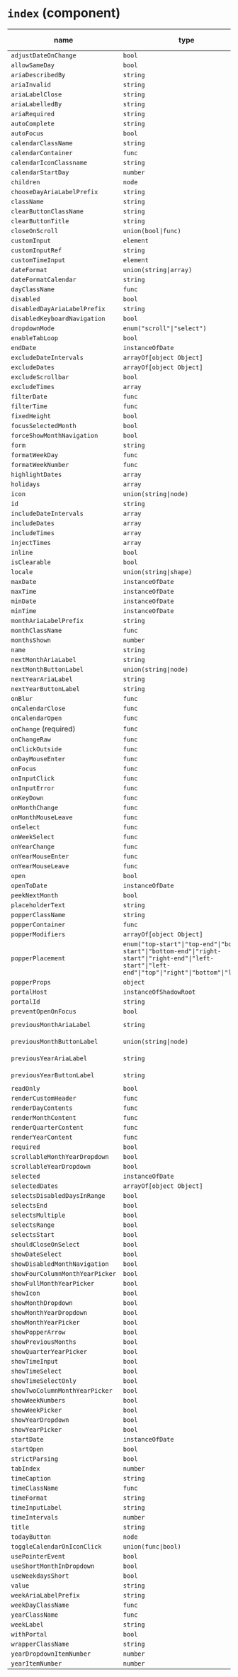 # `index` (component)

| name                            | type                                                                                                                                                 | default value      | description |
| ------------------------------- | ---------------------------------------------------------------------------------------------------------------------------------------------------- | ------------------ | ----------- |
| `adjustDateOnChange`            | `bool`                                                                                                                                               |                    |             |
| `allowSameDay`                  | `bool`                                                                                                                                               | `false`            |             |
| `ariaDescribedBy`               | `string`                                                                                                                                             |                    |             |
| `ariaInvalid`                   | `string`                                                                                                                                             |                    |             |
| `ariaLabelClose`                | `string`                                                                                                                                             |                    |             |
| `ariaLabelledBy`                | `string`                                                                                                                                             |                    |             |
| `ariaRequired`                  | `string`                                                                                                                                             |                    |             |
| `autoComplete`                  | `string`                                                                                                                                             |                    |             |
| `autoFocus`                     | `bool`                                                                                                                                               |                    |             |
| `calendarClassName`             | `string`                                                                                                                                             |                    |             |
| `calendarContainer`             | `func`                                                                                                                                               |                    |             |
| `calendarIconClassname`         | `string`                                                                                                                                             |                    |             |
| `calendarStartDay`              | `number`                                                                                                                                             | `undefined`        |             |
| `children`                      | `node`                                                                                                                                               |                    |             |
| `chooseDayAriaLabelPrefix`      | `string`                                                                                                                                             |                    |             |
| `className`                     | `string`                                                                                                                                             |                    |             |
| `clearButtonClassName`          | `string`                                                                                                                                             |                    |             |
| `clearButtonTitle`              | `string`                                                                                                                                             |                    |             |
| `closeOnScroll`                 | `union(bool\|func)`                                                                                                                                  |                    |             |
| `customInput`                   | `element`                                                                                                                                            |                    |             |
| `customInputRef`                | `string`                                                                                                                                             |                    |             |
| `customTimeInput`               | `element`                                                                                                                                            | `null`             |             |
| `dateFormat`                    | `union(string\|array)`                                                                                                                               | `"MM/dd/yyyy"`     |             |
| `dateFormatCalendar`            | `string`                                                                                                                                             | `"LLLL yyyy"`      |             |
| `dayClassName`                  | `func`                                                                                                                                               |                    |             |
| `disabled`                      | `bool`                                                                                                                                               | `false`            |             |
| `disabledDayAriaLabelPrefix`    | `string`                                                                                                                                             |                    |             |
| `disabledKeyboardNavigation`    | `bool`                                                                                                                                               | `false`            |             |
| `dropdownMode`                  | `enum("scroll"\|"select")`                                                                                                                           | `"scroll"`         |             |
| `enableTabLoop`                 | `bool`                                                                                                                                               | `true`             |             |
| `endDate`                       | `instanceOfDate`                                                                                                                                     |                    |             |
| `excludeDateIntervals`          | `arrayOf[object Object]`                                                                                                                             |                    |             |
| `excludeDates`                  | `arrayOf[object Object]`                                                                                                                             |                    |             |
| `excludeScrollbar`              | `bool`                                                                                                                                               | `true`             |             |
| `excludeTimes`                  | `array`                                                                                                                                              |                    |             |
| `filterDate`                    | `func`                                                                                                                                               |                    |             |
| `filterTime`                    | `func`                                                                                                                                               |                    |             |
| `fixedHeight`                   | `bool`                                                                                                                                               |                    |             |
| `focusSelectedMonth`            | `bool`                                                                                                                                               | `false`            |             |
| `forceShowMonthNavigation`      | `bool`                                                                                                                                               |                    |             |
| `form`                          | `string`                                                                                                                                             |                    |             |
| `formatWeekDay`                 | `func`                                                                                                                                               |                    |             |
| `formatWeekNumber`              | `func`                                                                                                                                               |                    |             |
| `highlightDates`                | `array`                                                                                                                                              |                    |             |
| `holidays`                      | `array`                                                                                                                                              |                    |             |
| `icon`                          | `union(string\|node)`                                                                                                                                |                    |             |
| `id`                            | `string`                                                                                                                                             |                    |             |
| `includeDateIntervals`          | `array`                                                                                                                                              |                    |             |
| `includeDates`                  | `array`                                                                                                                                              |                    |             |
| `includeTimes`                  | `array`                                                                                                                                              |                    |             |
| `injectTimes`                   | `array`                                                                                                                                              |                    |             |
| `inline`                        | `bool`                                                                                                                                               |                    |             |
| `isClearable`                   | `bool`                                                                                                                                               |                    |             |
| `locale`                        | `union(string\|shape)`                                                                                                                               |                    |             |
| `maxDate`                       | `instanceOfDate`                                                                                                                                     |                    |             |
| `maxTime`                       | `instanceOfDate`                                                                                                                                     |                    |             |
| `minDate`                       | `instanceOfDate`                                                                                                                                     |                    |             |
| `minTime`                       | `instanceOfDate`                                                                                                                                     |                    |             |
| `monthAriaLabelPrefix`          | `string`                                                                                                                                             |                    |             |
| `monthClassName`                | `func`                                                                                                                                               |                    |             |
| `monthsShown`                   | `number`                                                                                                                                             | `1`                |             |
| `name`                          | `string`                                                                                                                                             |                    |             |
| `nextMonthAriaLabel`            | `string`                                                                                                                                             | `"Next Month"`     |             |
| `nextMonthButtonLabel`          | `union(string\|node)`                                                                                                                                | `"Next Month"`     |             |
| `nextYearAriaLabel`             | `string`                                                                                                                                             | `"Next Year"`      |             |
| `nextYearButtonLabel`           | `string`                                                                                                                                             | `"Next Year"`      |             |
| `onBlur`                        | `func`                                                                                                                                               |                    |             |
| `onCalendarClose`               | `func`                                                                                                                                               |                    |             |
| `onCalendarOpen`                | `func`                                                                                                                                               |                    |             |
| `onChange` (required)           | `func`                                                                                                                                               |                    |             |
| `onChangeRaw`                   | `func`                                                                                                                                               |                    |             |
| `onClickOutside`                | `func`                                                                                                                                               |                    |             |
| `onDayMouseEnter`               | `func`                                                                                                                                               |                    |             |
| `onFocus`                       | `func`                                                                                                                                               |                    |             |
| `onInputClick`                  | `func`                                                                                                                                               |                    |             |
| `onInputError`                  | `func`                                                                                                                                               |                    |             |
| `onKeyDown`                     | `func`                                                                                                                                               |                    |             |
| `onMonthChange`                 | `func`                                                                                                                                               |                    |             |
| `onMonthMouseLeave`             | `func`                                                                                                                                               |                    |             |
| `onSelect`                      | `func`                                                                                                                                               |                    |             |
| `onWeekSelect`                  | `func`                                                                                                                                               |                    |             |
| `onYearChange`                  | `func`                                                                                                                                               |                    |             |
| `onYearMouseEnter`              | `func`                                                                                                                                               |                    |             |
| `onYearMouseLeave`              | `func`                                                                                                                                               |                    |             |
| `open`                          | `bool`                                                                                                                                               |                    |             |
| `openToDate`                    | `instanceOfDate`                                                                                                                                     |                    |             |
| `peekNextMonth`                 | `bool`                                                                                                                                               |                    |             |
| `placeholderText`               | `string`                                                                                                                                             |                    |             |
| `popperClassName`               | `string`                                                                                                                                             |                    |             |
| `popperContainer`               | `func`                                                                                                                                               |                    |             |
| `popperModifiers`               | `arrayOf[object Object]`                                                                                                                             |                    |             |
| `popperPlacement`               | `enum("top-start"\|"top-end"\|"bottom-start"\|"bottom-end"\|"right-start"\|"right-end"\|"left-start"\|"left-end"\|"top"\|"right"\|"bottom"\|"left")` |                    |             |
| `popperProps`                   | `object`                                                                                                                                             |                    |             |
| `portalHost`                    | `instanceOfShadowRoot`                                                                                                                               |                    |             |
| `portalId`                      | `string`                                                                                                                                             |                    |             |
| `preventOpenOnFocus`            | `bool`                                                                                                                                               | `false`            |             |
| `previousMonthAriaLabel`        | `string`                                                                                                                                             | `"Previous Month"` |             |
| `previousMonthButtonLabel`      | `union(string\|node)`                                                                                                                                | `"Previous Month"` |             |
| `previousYearAriaLabel`         | `string`                                                                                                                                             | `"Previous Year"`  |             |
| `previousYearButtonLabel`       | `string`                                                                                                                                             | `"Previous Year"`  |             |
| `readOnly`                      | `bool`                                                                                                                                               | `false`            |             |
| `renderCustomHeader`            | `func`                                                                                                                                               |                    |             |
| `renderDayContents`             | `func`                                                                                                                                               |                    |             |
| `renderMonthContent`            | `func`                                                                                                                                               |                    |             |
| `renderQuarterContent`          | `func`                                                                                                                                               |                    |             |
| `renderYearContent`             | `func`                                                                                                                                               |                    |             |
| `required`                      | `bool`                                                                                                                                               |                    |             |
| `scrollableMonthYearDropdown`   | `bool`                                                                                                                                               |                    |             |
| `scrollableYearDropdown`        | `bool`                                                                                                                                               |                    |             |
| `selected`                      | `instanceOfDate`                                                                                                                                     |                    |             |
| `selectedDates`                 | `arrayOf[object Object]`                                                                                                                             |                    |             |
| `selectsDisabledDaysInRange`    | `bool`                                                                                                                                               | `false`            |             |
| `selectsEnd`                    | `bool`                                                                                                                                               |                    |             |
| `selectsMultiple`               | `bool`                                                                                                                                               |                    |             |
| `selectsRange`                  | `bool`                                                                                                                                               |                    |             |
| `selectsStart`                  | `bool`                                                                                                                                               |                    |             |
| `shouldCloseOnSelect`           | `bool`                                                                                                                                               | `true`             |             |
| `showDateSelect`                | `bool`                                                                                                                                               |                    |             |
| `showDisabledMonthNavigation`   | `bool`                                                                                                                                               |                    |             |
| `showFourColumnMonthYearPicker` | `bool`                                                                                                                                               | `false`            |             |
| `showFullMonthYearPicker`       | `bool`                                                                                                                                               | `false`            |             |
| `showIcon`                      | `bool`                                                                                                                                               |                    |             |
| `showMonthDropdown`             | `bool`                                                                                                                                               |                    |             |
| `showMonthYearDropdown`         | `bool`                                                                                                                                               |                    |             |
| `showMonthYearPicker`           | `bool`                                                                                                                                               | `false`            |             |
| `showPopperArrow`               | `bool`                                                                                                                                               | `true`             |             |
| `showPreviousMonths`            | `bool`                                                                                                                                               | `false`            |             |
| `showQuarterYearPicker`         | `bool`                                                                                                                                               | `false`            |             |
| `showTimeInput`                 | `bool`                                                                                                                                               | `false`            |             |
| `showTimeSelect`                | `bool`                                                                                                                                               | `false`            |             |
| `showTimeSelectOnly`            | `bool`                                                                                                                                               |                    |             |
| `showTwoColumnMonthYearPicker`  | `bool`                                                                                                                                               | `false`            |             |
| `showWeekNumbers`               | `bool`                                                                                                                                               |                    |             |
| `showWeekPicker`                | `bool`                                                                                                                                               | `false`            |             |
| `showYearDropdown`              | `bool`                                                                                                                                               |                    |             |
| `showYearPicker`                | `bool`                                                                                                                                               | `false`            |             |
| `startDate`                     | `instanceOfDate`                                                                                                                                     |                    |             |
| `startOpen`                     | `bool`                                                                                                                                               |                    |             |
| `strictParsing`                 | `bool`                                                                                                                                               | `false`            |             |
| `tabIndex`                      | `number`                                                                                                                                             |                    |             |
| `timeCaption`                   | `string`                                                                                                                                             | `"Time"`           |             |
| `timeClassName`                 | `func`                                                                                                                                               |                    |             |
| `timeFormat`                    | `string`                                                                                                                                             |                    |             |
| `timeInputLabel`                | `string`                                                                                                                                             | `"Time"`           |             |
| `timeIntervals`                 | `number`                                                                                                                                             | `30`               |             |
| `title`                         | `string`                                                                                                                                             |                    |             |
| `todayButton`                   | `node`                                                                                                                                               |                    |             |
| `toggleCalendarOnIconClick`     | `union(func\|bool)`                                                                                                                                  | `false`            |             |
| `usePointerEvent`               | `bool`                                                                                                                                               | `false`            |             |
| `useShortMonthInDropdown`       | `bool`                                                                                                                                               |                    |             |
| `useWeekdaysShort`              | `bool`                                                                                                                                               |                    |             |
| `value`                         | `string`                                                                                                                                             |                    |             |
| `weekAriaLabelPrefix`           | `string`                                                                                                                                             |                    |             |
| `weekDayClassName`              | `func`                                                                                                                                               |                    |             |
| `yearClassName`                 | `func`                                                                                                                                               |                    |             |
| `weekLabel`                     | `string`                                                                                                                                             |                    |             |
| `withPortal`                    | `bool`                                                                                                                                               | `false`            |             |
| `wrapperClassName`              | `string`                                                                                                                                             |                    |             |
| `yearDropdownItemNumber`        | `number`                                                                                                                                             |                    |             |
| `yearItemNumber`                | `number`                                                                                                                                             | `12`               |             |
